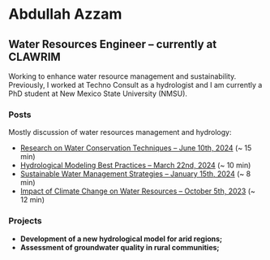 # Abdullah Azzam

## Water Resources Engineer – currently at CLAWRIM

Working to enhance water resource management and sustainability.
Previously, I worked at Techno Consult as a hydrologist and I am currently a PhD student at New Mexico State University (NMSU).

### Posts

Mostly discussion of water resources management and hydrology:

- [Research on Water Conservation Techniques – June 10th, 2024](#) (~ 15 min)
- [Hydrological Modeling Best Practices – March 22nd, 2024](#) (~ 10 min)
- [Sustainable Water Management Strategies – January 15th, 2024](#) (~ 8 min)
- [Impact of Climate Change on Water Resources – October 5th, 2023](#) (~ 12 min)

### Projects

- **Development of a new hydrological model for arid regions;**
- **Assessment of groundwater quality in rural communities;**
